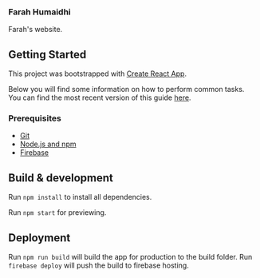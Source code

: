### Farah Humaidhi
Farah's website.

## Getting Started
This project was bootstrapped with [Create React App](https://github.com/facebookincubator/create-react-app).

Below you will find some information on how to perform common tasks.<br>
You can find the most recent version of this guide [here](https://github.com/facebookincubator/create-react-app/blob/master/packages/react-scripts/template/README.md).

### Prerequisites

- [Git](https://git-scm.com/)
- [Node.js and npm](https://nodejs.org)
- [Firebase](https://firebase.google.com/)

## Build & development

Run `npm install` to install all dependencies.

Run `npm start` for previewing.

## Deployment

Run `npm run build` will build the app for production to the build folder.
Run `firebase deploy` will push the build to firebase hosting.
